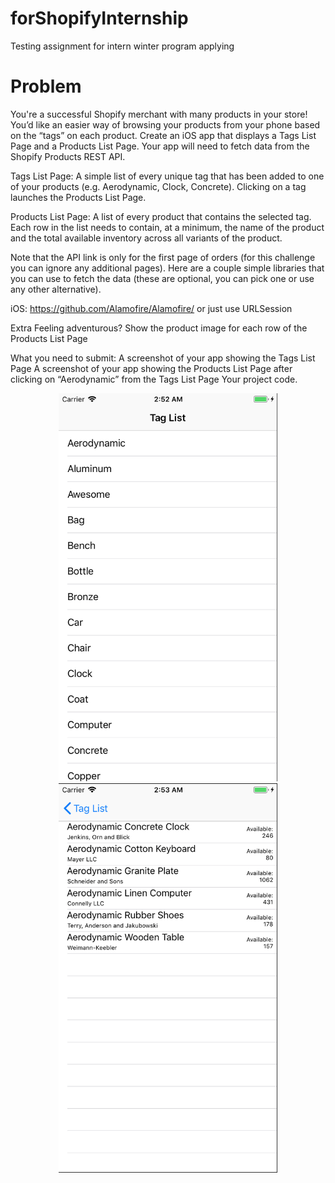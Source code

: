 # forShopifyInternship
Testing assignment for intern winter program applying

# Problem
You're a successful Shopify merchant with many products in your store! You’d like an easier way of browsing your products from your phone based on the “tags” on each product. Create an iOS app that displays a Tags List Page and a Products List Page. Your app will need to fetch data from the Shopify Products REST API.

Tags List Page: A simple list of every unique tag that has been added to one of your products (e.g. Aerodynamic, Clock, Concrete). Clicking on a tag launches the Products List Page.

Products List Page: A list of every product that contains the selected tag. Each row in the list needs to contain, at a minimum, the name of the product and the total available inventory across all variants of the product.

Note that the API link is only for the first page of orders (for this challenge you can ignore any additional pages). Here are a couple simple libraries that you can use to fetch the data (these are optional, you can pick one or use any other alternative).

iOS:
https://github.com/Alamofire/Alamofire/ or just use URLSession

Extra
Feeling adventurous? Show the product image for each row of the Products List Page



What you need to submit:
A screenshot of your app showing the Tags List Page
A screenshot of your app showing the Products List Page after clicking on “Aerodynamic” from the Tags List Page
Your project code.

<p align="center">
  <img src="https://github.com/DaianAiziatov/forShopifyInternship/blob/master/ShopifyTag/taglist.png?raw=true" width="350" title="Tag List">
  <img src="https://github.com/DaianAiziatov/forShopifyInternship/blob/master/ShopifyTag/productlist.png?raw=true" width="350" alt="Product List">
</p>
